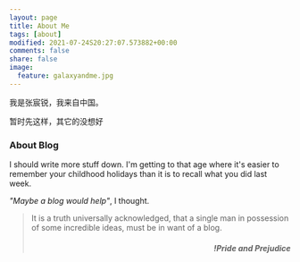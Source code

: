 ```yaml
---
layout: page
title: About Me
tags: [about]
modified: 2021-07-24S20:27:07.573882+00:00
comments: false
share: false
image:
  feature: galaxyandme.jpg
---
```

我是张宸锐，我来自中国。

暂时先这样，其它的没想好

### About Blog

I should write more stuff down.  I'm getting to that age where it's easier to remember your childhood holidays than it is to recall what you did last week.  

_"Maybe a blog would help"_, I thought.  

>It is a truth universally acknowledged, that a single man in possession of some incredible ideas, must be in want of a blog.
><h5 style="text-align:right">!Pride and Prejudice</h5>                                   
